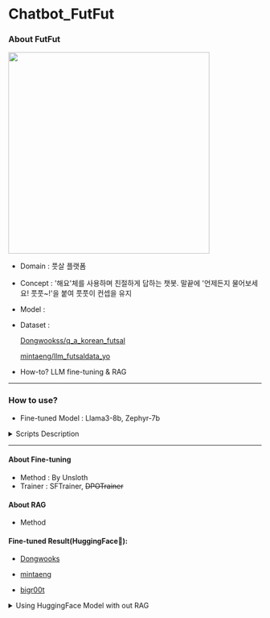 # Chatbot_FutFut

### About FutFut
<img src="https://github.com/ddsntc1/Chatbot_FutFut/assets/38596856/cb1cd8b7-c556-46a8-ab8d-e093af713433.jpg" width="400" height="400">

- Domain : 풋살 플랫폼 
- Concept : '해요'체를 사용하며 친절하게 답하는 챗봇. 말끝에 '언제든지 물어보세요! 풋풋~!'을 붙여 풋풋이 컨셉을 유지 
- Model : 
- Dataset :
  
  [Dongwookss/q_a_korean_futsal](https://huggingface.co/datasets/Dongwookss/q_a_korean_futsal)
  
  [mintaeng/llm_futsaldata_yo](https://huggingface.co/datasets/mintaeng/llm_futsaldata_yo)
- How-to? LLM fine-tuning & RAG 
---
### How to use? 
- Fine-tuned Model : Llama3-8b, Zephyr-7b

<details>
  <summary>Scripts Description</summary>
  
   load_model_type_a.py : transformers의 AutoModelForCausalLM을 이용하여 모델을 불러옵니다
    
   load_model_type_b.py : Unsloth 패키지의 FastLanguageModel을 이용하여 모델을 불러옵니다. 답변 생성속도가 빠르지만 튜닝을 위한 패키지이기 때문에 Huggingface에 adapter_config가 존재하면 모델을 불러오지 못합니다.

   main.py : pack에 있는 모듈을 활용하여 Fine-tuned Model을 불러오고 RAG를 적용시켜 FastAPI로 요청과 응답을 받을 수 있습니다.

   ```python
  uvicorn main:app --reload -p <포트번호지정>
  ```

</details>

  
---


#### About Fine-tuning

- Method : By Unsloth
- Trainer : SFTrainer, ~~DPOTrainer~~

#### About RAG

- Method

#### Fine-tuned Result(HuggingFace🤗): 


- [Dongwooks](https://huggingface.co/Dongwookss)


- [mintaeng](https://huggingface.co/mintaeng)

- [bigr00t](https://huggingface.co/bigr00t)

<details>
  <summary>Using HuggingFace Model with out RAG </summary>
  
``` python
# Using HuggingFace Model with out RAG 
# !pip install transformers==4.40.0 accelerate

import os
import torch
from transformers import AutoTokenizer, AutoModelForCausalLM
from transformers import TextStreamer

model_id = 'Dongwookss/원하는모델'
tokenizer = AutoTokenizer.from_pretrained(model_id)
model = AutoModelForCausalLM.from_pretrained(
    model_id,
    torch_dtype=torch.bfloat16,
    device_map="auto",
)

PROMPT = '''
Below is an instruction that describes a task. Write a response that appropriately completes the request.
'''
instruction = "question"

messages = [
    {"role": "system", "content": f"{PROMPT}"},
    {"role": "user", "content": f"{instruction}"}
    ]
input_ids = tokenizer.apply_chat_template(
    messages,
    add_generation_prompt=True,
    return_tensors="pt"
).to(model.device)

terminators = [
    tokenizer.eos_token_id,
    tokenizer.convert_tokens_to_ids("<|eot_id|>")
]

text_streamer = TextStreamer(tokenizer)
output = model.generate(
    input_ids,
    max_new_tokens=4096,
    eos_token_id=terminators,
    do_sample=True,
    streamer = text_streamer,
    temperature=0.6,
    top_p=0.9,
    repetition_penalty = 1.1
)

```
</details>
